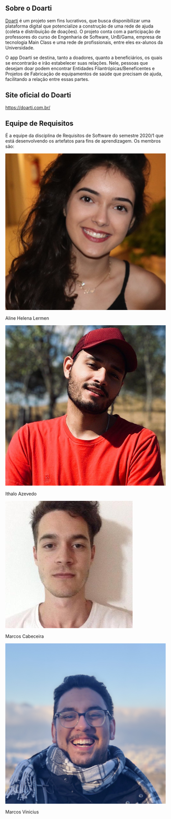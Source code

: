 ## Sobre o Doarti
[Doarti](https://doarti.com.br/) é um projeto sem fins lucrativos, que busca disponibilizar uma plataforma digital que potencialize a construção de uma rede de ajuda (coleta e distribuição de doações). O projeto conta com a participação de professores do curso de Engenharia de Software, UnB/Gama, empresa de tecnologia Main Class e uma rede de profissionais, entre eles ex-alunos da Universidade.

O app Doarti se destina, tanto a doadores, quanto a beneficiários, os quais se encontrarão e irão estabelecer suas relações. Nele, pessoas que desejam doar podem encontrar Entidades Filantrópicas/Beneficentes e Projetos de Fabricação de equipamentos de saúde que precisam de ajuda, facilitando a relação entre essas partes.

## Site oficial do Doarti
https://doarti.com.br/

## Equipe de Requisitos
É a equipe da disciplina de Requisitos de Software do semestre 2020/1 que está desenvolvendo os artefatos para fins de aprendizagem. Os membros são: 
  <div class="members">
    <div class="member">
      <img src="./assets/images/equipe/aline.jpg" alt="member name">
      <p>Aline Helena Lermen<p>
    </div>
    <div class="member">
      <img src="./assets/images/equipe/ithalo.jpg" alt="member name">
      <p>Ithalo Azevedo<p>
    </div>
    <div class="member">
      <img src="./assets/images/equipe/marcos_cabeceira.jpeg" alt="member name">
      <p>Marcos Cabeceira<p>
    </div>
    </div>
    <div class="member line2">
    <div class="member">
      <img src="./assets/images/equipe/marcos_floresta.jpg" alt="member name">
      <p>Marcos Vinicius<p>
    </div>


